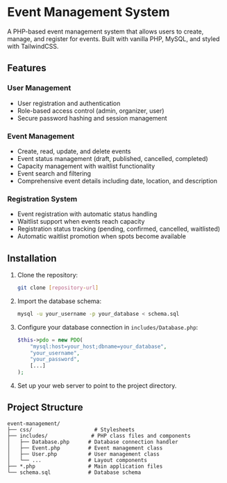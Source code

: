 # Event Management System

A PHP-based event management system that allows users to create, manage, and register for events. Built with vanilla PHP, MySQL, and styled with TailwindCSS.

## Features

### User Management

- User registration and authentication
- Role-based access control (admin, organizer, user)
- Secure password hashing and session management

### Event Management

- Create, read, update, and delete events
- Event status management (draft, published, cancelled, completed)
- Capacity management with waitlist functionality
- Event search and filtering
- Comprehensive event details including date, location, and description

### Registration System

- Event registration with automatic status handling
- Waitlist support when events reach capacity
- Registration status tracking (pending, confirmed, cancelled, waitlisted)
- Automatic waitlist promotion when spots become available

## Installation

1. Clone the repository:

   ```bash
   git clone [repository-url]
   ```

2. Import the database schema:

   ```bash
   mysql -u your_username -p your_database < schema.sql
   ```

3. Configure your database connection in `includes/Database.php`:

   ```php
   $this->pdo = new PDO(
       "mysql:host=your_host;dbname=your_database",
       "your_username",
       "your_password",
       [...]
   );
   ```

4. Set up your web server to point to the project directory.

## Project Structure

```
event-management/
├── css/                    # Stylesheets
├── includes/              # PHP class files and components
│   ├── Database.php      # Database connection handler
│   ├── Event.php         # Event management class
│   ├── User.php          # User management class
│   └── ...               # Layout components
├── *.php                 # Main application files
└── schema.sql            # Database schema
```
